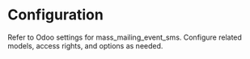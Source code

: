 # Configuration

Refer to Odoo settings for mass_mailing_event_sms. Configure related models, access rights, and options as needed.
